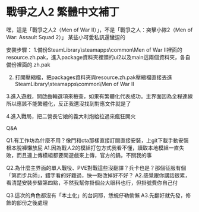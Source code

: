 # 戰爭之人2 繁體中文補丁
嘿，這是「戰爭之人2（Men of War II）」，不是「戰爭之人：突擊小隊2（Men of War: Assault Squad 2）」
某些小可愛私訊還蠻逗的

安裝步驟：
1.備份SteamLibrary\steamapps\common\Men of War II裡面的resource.zh.pak，進入package資料夾裡頭的ui2以及main這兩個資料夾，各自備份裡面的.zh.pak

2. 打開壓縮檔，把packages資料夾與resource.zh.pak壓縮檔直接丟進SteamLibrary\steamapps\common\Men of War II

3.進入遊戲，開啟齒輪選項來檢查，如果有繁體化代表成功。主界面因為全程連線所以應該不能繁體化，反正我還沒找到對應文件就是了

4.進入戰局，把二營長它娘的義大利炮給拉過來瘋狂開火

Q&A

Q1.有工作坊為什麼不用？像門和cta那樣直接訂閱直接安裝，上git下載手動安裝根本脫褲懶放屁
A1.因為戰人2的模組打包方式我看不懂，讀取本地模組一直失敗，而且連上傳模組都要開遊戲來上傳，官方的鍋，不關我的事

Q2.為什麼主界面的單人戰役、PVE對戰這些沒翻譯？兵卡也是？那個征服有個「第而步兵師」，錯字看的好難過，快一點改掉好不好？
A2.感覺跟你講話很累，看清楚安裝步驟第四點，不然我幫你掛個台大眼科也行，但掛號費你自己付

Q3.這次的角色都沒有「本土化」的台詞耶，恁蜆仔勒偷懶
A3.先翻好就先發，修飾的部份之後處理
